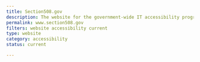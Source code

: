 ```yaml
---
title: Section508.gov
description: The website for the government-wide IT accessibility program. Get resources and guidance on how to build accessible information technology.
permalink: www.section508.gov
filters: website accessibility current
type: website
category: accessibility
status: current

---
```


